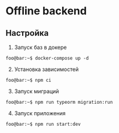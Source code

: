 # Offline backend

## Настройка
1. Запуск баз в докере
```console
foo@bar:~$ docker-compose up -d
```
2. Установка зависимостей
```console
foo@bar:~$ npm ci
```
3. Запуск миграций
```console
foo@bar:~$ npm run typeorm migration:run
```
4. Запуск приложения
```console
foo@bar:~$ npm run start:dev
```
